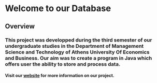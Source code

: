 # Welcome to our Database

## Overview

### This project was developped during the third semester of our undergraduate studies in the Department of Management Science and Technology of Athens University Of Economics and Business. Our aim was to create a program in Java which offers user the ability to store and process data.

#### Visit our [website](https://elviraant.github.io/Database-project/) for more information on our project.
